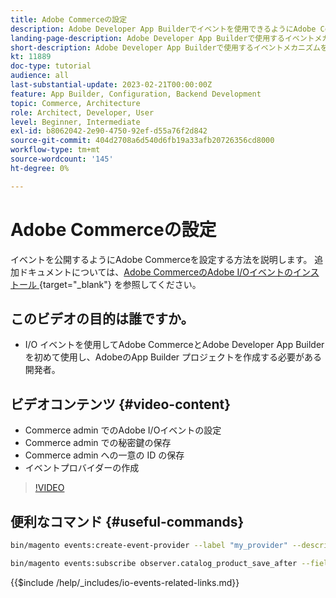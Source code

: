 ```yaml
---
title: Adobe Commerceの設定
description: Adobe Developer App Builderでイベントを使用できるようにAdobe Commerceを設定する方法について説明します。
landing-page-description: Adobe Developer App Builderで使用するイベントメカニズムを使用するようにAdobe Commerceを設定する方法について説明します。
short-description: Adobe Developer App Builderで使用するイベントメカニズムを使用するようにAdobe Commerceを設定する方法について説明します。
kt: 11889
doc-type: tutorial
audience: all
last-substantial-update: 2023-02-21T00:00:00Z
feature: App Builder, Configuration, Backend Development
topic: Commerce, Architecture
role: Architect, Developer, User
level: Beginner, Intermediate
exl-id: b8062042-2e90-4750-92ef-d55a76f2d842
source-git-commit: 404d2708a6d540d6fb19a33afb20726356cd8000
workflow-type: tm+mt
source-wordcount: '145'
ht-degree: 0%

---
```


# Adobe Commerceの設定

イベントを公開するようにAdobe Commerceを設定する方法を説明します。 追加ドキュメントについては、[Adobe CommerceのAdobe I/Oイベントのインストール ](https://developer.adobe.com/commerce/events/get-started/installation/){target="_blank"} を参照してください。

## このビデオの目的は誰ですか。

* I/O イベントを使用してAdobe CommerceとAdobe Developer App Builderを初めて使用し、AdobeのApp Builder プロジェクトを作成する必要がある開発者。

## ビデオコンテンツ {#video-content}

* Commerce admin でのAdobe I/Oイベントの設定
* Commerce admin での秘密鍵の保存
* Commerce admin への一意の ID の保存
* イベントプロバイダーの作成

>[!VIDEO](https://video.tv.adobe.com/v/3415799?quality=12&learn=on)

## 便利なコマンド {#useful-commands}

```bash
bin/magento events:create-event-provider --label "my_provider" --description "Provides out-of-process extensibility for Adobe Commerce"

bin/magento events:subscribe observer.catalog_product_save_after --fields=name --fields=price
```

{{$include /help/_includes/io-events-related-links.md}}
